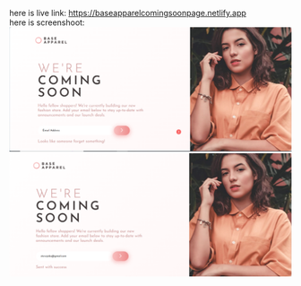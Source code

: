 here is live link: https://baseapparelcomingsoonpage.netlify.app   <br>
here is screenshoot:![alt text](image.png) ![alt text](image-1.png)